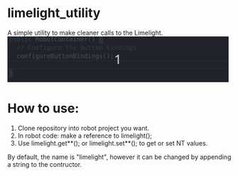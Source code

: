 # limelight_utility
A simple utility to make cleaner calls to the Limelight.
![limelight.getTV()](ex.gif)

# How to use:
1. Clone repository into robot project you want.
2. In robot code: make a reference to limelight(); 
3. Use limelight.get**(); or limelight.set**(); to get or set NT values.

By default, the name is "limelight", however it can be changed by appending a string to the contructor.
